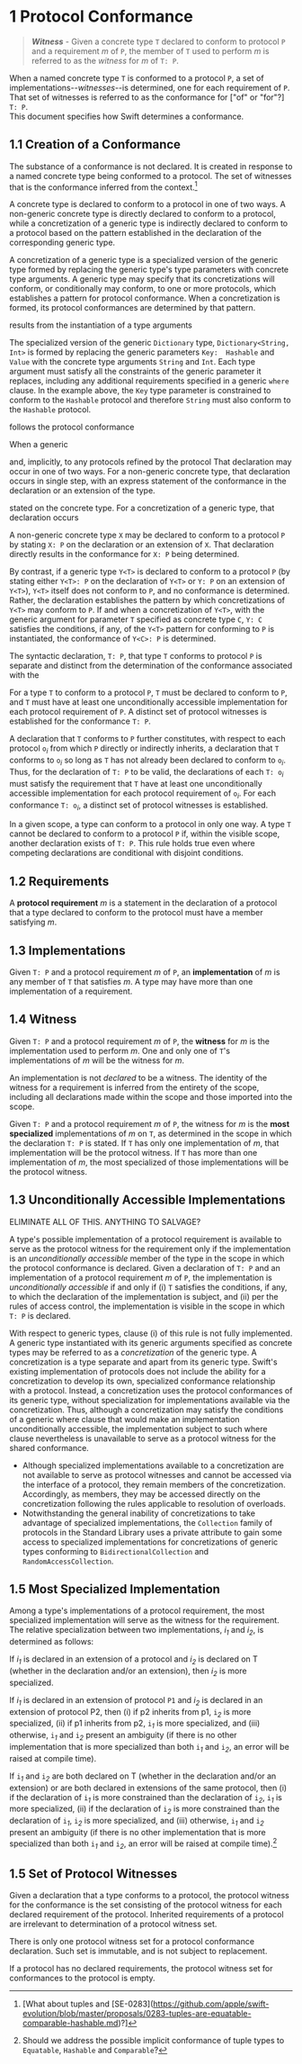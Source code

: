 # 1 Protocol Conformance

>***Witness*** - Given a concrete type `T` declared to conform to
>protocol `P` and a requirement *m* of `P`, the member of `T` 
>used to perform *m* is referred to as the *witness* for *m* of `T: P`.

When a named concrete type `T` is conformed to a protocol `P`, a set of
implementations--*witnesses*--is determined, one for each requirement of `P`.  
That set of witnesses is referred to as the conformance for ["of" or "for"?] `T: P`.  
This document specifies how Swift determines a conformance.

## 1.1 Creation of a Conformance
The substance of a conformance is not declared.  It is created in response to a named concrete type being conformed to a protocol.  The set of witnesses that is the conformance inferred from the context.[^2]  
[^2]: [What about tuples and [SE-0283\](https://github.com/apple/swift-evolution/blob/master/proposals/0283-tuples-are-equatable-comparable-hashable.md)?]

A concrete type is declared to conform to a protocol in one of two ways.  A non-generic concrete type is directly declared to conform to a protocol, while a concretization of a generic type is indirectly declared to conform to a protocol based on the pattern established in the declaration of the corresponding generic type.

A concretization of a generic type is a specialized version of the generic type formed by replacing the generic type's type parameters with concrete type arguments.  A generic type may specify that its concretizations will conform, or conditionally may conform, to one or more protocols, which establishes a pattern for protocol conformance.  When a concretization is formed, its protocol conformances are determined by that pattern.


 

results from the instantiation of a type arguments  

The specialized version of the generic `Dictionary` type, `Dictionary<String,  Int>` is formed by replacing the generic parameters `Key:  Hashable` and `Value` with the concrete type arguments `String` and `Int`. Each type argument must satisfy all the constraints of the generic parameter it replaces, including any additional requirements specified in a generic `where` clause. In the example above, the `Key` type parameter is constrained to conform to the `Hashable` protocol and therefore `String` must also conform to the `Hashable` protocol.

follows the protocol conformance   

When a generic 


and, implicitly, to any protocols refined by the protocol
That declaration may occur in one of two ways.  For a non-generic concrete type, that declaration occurs in single step, with an express statement of the conformance in the declaration or an extension of the type. 



 stated on the concrete type.  For a concretization of a generic type, that declaration occurs
[^1]: Should we address the possible implicit conformance of tuple types to `Equatable`, `Hashable` and `Comparable`?

A non-generic concrete type `X` may be declared to conform to a protocol `P` by stating `X: P` on the declaration or an extension of `X`.  That declaration directly results in the conformance for `X: P` being determined.

By contrast, if a generic type `Y<T>` is declared to conform to a protocol `P` (by stating either `Y<T>: P` on the declaration of `Y<T>` or `Y: P` on an extension of `Y<T>`), `Y<T>` itself does not conform to `P`, and no conformance is determined.  Rather, the declaration establishes the pattern by which concretizations of `Y<T>` may conform to `P`.  If and when a concretization of `Y<T>`, with the generic argument for parameter `T` specified as concrete type `C`, `Y: C` satisfies the conditions, if any, of the `Y<T>` pattern for conforming to `P` is instantiated, the conformance of `Y<C>: P` is determined.  





The syntactic declaration, `T: P`, that type `T` conforms to protocol `P` is separate and distinct from the determination of the conformance associated with the 


For a type `T` to conform to a protocol `P`, `T` must be declared to conform to
`P`, and `T` must have at least one unconditionally accessible implementation
for each protocol requirement of `P`.  A distinct set of protocol witnesses is
established for the conformance `T: P`.

A declaration that `T` conforms to `P` further constitutes, with respect to each
protocol `o`*<sub>i</sub>* from which `P` directly or indirectly inherits, a
declaration that `T` conforms to `o`*<sub>i</sub>* so long as `T` has not
already been declared to conform to `o`*<sub>i</sub>*.  Thus, for the
declaration of `T: P` to be valid, the declarations of each `T: o`*<sub>i</sub>*
must satisfy the requirement that `T` have at least one unconditionally
accessible implementation for each protocol requirement of
`o`*<sub>i</sub>*. For each conformance `T: o`*<sub>i</sub>*, a distinct set of
protocol witnesses is established.

In a given scope, a type can conform to a protocol in only one way.  A type `T`
cannot be declared to conform to a protocol `P` if, within the visible scope,
another declaration exists of `T: P`.  This rule holds true even where competing
declarations are conditional with disjoint conditions.

## 1.2 Requirements

A **protocol requirement** *m* is a statement in the declaration of a protocol that a type declared to
conform to the protocol must have a member satisfying *m*.  

## 1.3 Implementations

Given `T: P` and a protocol requirement *m* of `P`, an **implementation** 
of *m* is any member of `T` that satisfies *m*.  A type
may have more than one implementation of a requirement.    

## 1.4 Witness

Given `T: P` and a protocol requirement *m* of `P`, the **witness** for *m* is the implementation used to perform *m*.  One and only one
of `T`'s implementations of *m* will be the witness for *m*.

An implementation is not *declared* to be a witness.  The identity of
the witness 
for a requirement is inferred from the entirety of the scope, including all declarations
made within the scope and those imported into the scope.  

Given `T: P` and a protocol requirement *m* of `P`, the witness for *m*  is the 
**most specialized** implementations of *m* on `T`, as determined in the scope
in which the declaration `T: P` is stated.  If `T`
has only one implementation of *m*, that
implementation will be the protocol witness.  If `T` has more than one
implementation of *m*, the most specialized of those
implementations will be the protocol witness.



## 1.3 Unconditionally Accessible Implementations

ELIMINATE ALL OF THIS.  ANYTHING TO SALVAGE?

A type's possible implementation of a protocol requirement is available to serve
as the protocol witness for the requirement only if the implementation is an
*unconditionally accessible* member of the type in the scope in which the
protocol conformance is declared.  Given a declaration of `T: P` and an
implementation of a protocol requirement *m* of `P`, the implementation is
*unconditionally accessible* if and only if (i) `T` satisfies the conditions, if
any, to which the declaration of the implementation is subject, and (ii) per the
rules of access control, the implementation is visible in the scope in which `T:
P` is declared.

With respect to generic types, clause (i) of this rule is not fully implemented.
A generic type instantiated with its generic arguments specified as concrete
types may be referred to as a *concretization* of the generic type.  A
concretization is a type separate and apart from its generic type.  Swift's
existing implementation of protocols does not include the ability for a
concretization to develop its own, specialized conformance relationship with a
protocol.  Instead, a concretization uses the protocol conformances of its
generic type, without specialization for implementations available via the
concretization.  Thus, although a concretization may satisfy the conditions of a
generic where clause that would make an implementation unconditionally
accessible, the implementation subject to such where clause nevertheless is
unavailable to serve as a protocol witness for the shared conformance.
  * Although specialized implementations available to a concretization are not
    available to serve as protocol witnesses and cannot be accessed via the
    interface of a protocol, they remain members of the concretization.
    Accordingly, as members, they may be accessed directly on the concretization
    following the rules applicable to resolution of overloads.
  * Notwithstanding the general inability of concretizations to take advantage
    of specialized implementations, the `Collection` family of protocols in the
    Standard Library uses a private attribute to gain some access to specialized
    implementations for concretizations of generic types conforming to
    `BidirectionalCollection` and `RandomAccessCollection`.


## 1.5 Most Specialized Implementation
Among a type's implementations of a protocol
requirement, the most specialized implementation will serve as the 
witness for the requirement.  The relative specialization between two
implementations, *i<sub>1</sub>* and *i<sub>2</sub>*, is determined as follows:

If *i<sub>1</sub>* is declared in an extension of a protocol and
*i<sub>2</sub>* is declared on T (whether in the declaration and/or an
extension), then *i<sub>2</sub>* is more specialized.

If *i<sub>1</sub>* is declared in an extension of protocol `P1` and
*i<sub>2</sub>* is declared in an extension of protocol P2, then (i) if p2
inherits from p1, `i`*<sub>2</sub>* is more specialized, (ii) if p1 inherits
from p2, `i`*<sub>1</sub>* is more specialized, and (iii) otherwise,
`i`*<sub>1</sub>* and `i`*<sub>2</sub>* present an ambiguity (if there is no
other implementation that is more specialized than both `i`*<sub>1</sub>* and
`i`*<sub>2</sub>*, an error will be raised at compile time).

If `i`*<sub>1</sub>* and `i`*<sub>2</sub>* are both declared on T (whether in
the declaration and/or an extension) or are both declared in extensions of the
same protocol, then (i) if the declaration of `i`*<sub>1</sub>* is more
constrained than the declaration of `i`*<sub>2</sub>*, `i`*<sub>1</sub>* is more
specialized, (ii) if the declaration of `i`*<sub>2</sub>* is more constrained
than the declaration of `i`*<sub>1</sub>*, `i`*<sub>2</sub>* is more
specialized, and (iii) otherwise, `i`*<sub>1</sub>* and `i`*<sub>2</sub>*
present an ambiguity (if there is no other implementation that is more
specialized than both `i`*<sub>1</sub>* and `i`*<sub>2</sub>*, an error will be
raised at compile time).[^1]

[^1]: Given the way conditional declarations work or don’t work, I’m not sure
      these declared-on-same-type situations could arise in a meaningful
      way. Thoughts?

## 1.5 Set of Protocol Witnesses

Given a declaration that a type conforms to a protocol, the protocol witness for
the conformance is the set consisting of the protocol witness for each declared
requirement of the protocol.  Inherited requirements of a protocol are
irrelevant to determination of a protocol witness set.

There is only one protocol witness set for a protocol conformance declaration.
Such set is immutable, and is not subject to replacement.

If a protocol has no declared requirements, the protocol witness set for
conformances to the protocol is empty.
<!--stackedit_data:
eyJoaXN0b3J5IjpbMTEwMzI3MDYzLC0yMDkxNjU2NTkzLC01MD
EwNTAyODAsMTQzMTEzNjE0MywtODE5MzgwNTYzLDEzNTM1NzI4
ODQsMTMyNTU4NjY1MiwxNjk4NDI4MTUsODQ1NzI5NDU5LC0xNj
c4NjQwMDQ0LC0zMTU1NTgxODAsLTE1MDMyMzEyOTcsMTM1OTM4
NDIyOF19
-->